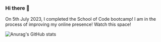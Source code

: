 ### Hi there 👋

On 5th July 2023, I completed the School of Code bootcamp! I am in the process of improving my online presence! Watch this space!

![Anurag's GitHub stats](https://github-readme-stats-tau-green.vercel.app/api?username=webbocoder&show_icons=true&theme=transparent)


<!--
**Webbocoder/Webbocoder** is a ✨ _special_ ✨ repository because its `README.md` (this file) appears on your GitHub profile.

Here are some ideas to get you started:

- 🔭 I’m currently working on ...
- 🌱 I’m currently learning ...
- 👯 I’m looking to collaborate on ...
- 🤔 I’m looking for help with ...
- 💬 Ask me about ...
- 📫 How to reach me: ...
- 😄 Pronouns: ...
- ⚡ Fun fact: ...
-->
